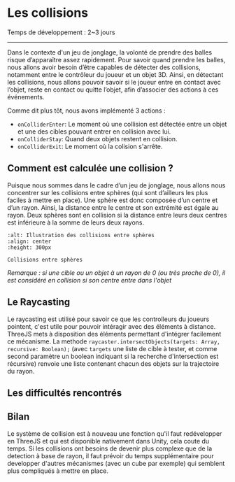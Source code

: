 # Les collisions

Temps de développement : 2~3 jours

--- 
Dans le contexte d'un jeu de jonglage, la volonté de prendre des balles risque d’apparaître assez rapidement. Pour savoir quand prendre les balles, nous allons avoir besoin d’être capables de détecter des collisions, notamment entre le contrôleur du joueur et un objet 3D. Ainsi, en détectant les collisions, nous allons pouvoir savoir si le joueur entre en contact avec l’objet, reste en contact ou quitte l’objet, afin d’associer des actions à ces événements.

Comme dit plus tôt, nous avons implémenté 3 actions : 
- `onColliderEnter`: Le moment où une collision est détectée entre un objet et une des cibles pouvant entrer en collision avec lui. 
- `onColliderStay`: Quand deux objets restent en collision. 
- `onColliderExit`: Le moment où la colision s'arrête.

## Comment est calculée une collision ?

Puisque nous sommes dans le cadre d’un jeu de jonglage, nous allons nous concentrer sur les collisions entre sphères (qui sont d’ailleurs les plus faciles à mettre en place). Une sphère est donc composée d’un centre et d’un rayon. Ainsi, la distance entre le centre et son extrémité est égale au rayon. Deux sphères sont en collision si la distance entre leurs deux centres est inférieure à la somme de leurs deux rayons.

```{figure} ../images/collider_cercle.png
:alt: Illustration des collisions entre sphères
:align: center
:height: 300px

Collisions entre sphères
```

*Remarque : si une cible ou un objet à un rayon de 0 (ou très proche de 0), il est considéré en collision si son centre entre dans l'objet*

## Le Raycasting

Le raycasting est utilisé pour savoir ce que les controlleurs du joueurs pointent, c'est utile pour pouvoir intéragir avec des éléments à distance. ThreeJS mets à disposition des éléments permettant d'intégrer facilement ce mécanisme. La methode `raycaster.intersectObjects(targets: Array, recursive: Boolean);` (avec `targets` une liste de cible à tester, et comme second paramètre un boolean indiquant si la recherche d'intersection est récursive) renvoie une liste contenant chacun des objets sur la trajectoire du rayon.

## Les difficultés rencontrés 

## Bilan

Le système de collision est à nouveau une fonction qu'il faut redévelopper en ThreeJS et qui est disponible nativement dans Unity, cela coute du temps. Si les collisions ont besoins de devenir plus complexe que de la detection à base de rayon, il faut prévoir du temps supplémentaire pour developper d'autres mécanismes (avec un cube par exemple) qui semblent plus compliqués à mettre en place. 